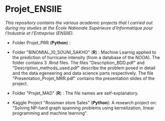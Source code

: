 # Projet_ENSIIE

*This repository contains the various academic projects that I carried out during my studies at the École Nationale Supérieure d'Informatique pour l'Industrie et l'Entreprise (ENSIIE).*

* Folder Projet_PRR (**Python**) :

* Folder "BINOMIAL_10_SOUNI_SAKHO" (**R**) : Machine Learnig applied to the prediction of hurricane intensity (from a database of the NOOA).
The folder contains 3 .Rmd files. 
The files "Description_BDD.pdf" and "Description_methods_used.pdf" describe the problem posed in detail and the data egeneering and data science parts respectively.
The file "Presentation_Projet_MRR.pdf" contains the presentation slides of the project.


* Folder "Projet_MAD" (**R**) : The file names are self-explanatory.


* Kaggle Project "Rossman store Sales" (**Python**): A research project on: "Solving NP-hard graph spanning problems using kernelization, linear programming and machine learning".



